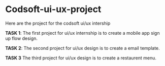 # Codsoft-ui-ux-project
Here are the project for the codsoft ui/ux intership

<B>TASK 1</B>:
The first project for ui/ux internship is to create a mobile app sign up flow design.

<b>TASK 2</b>:
The second project for ui/ux design is to create a email template.

<b>TASK 3</b>
The third project for ui/ux design is to create a restaurent menu.
